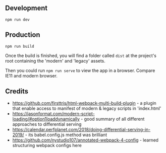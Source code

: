 ## Development

```
npm run dev
```

## Production

```
npm run build
```

Once the build is finished, you will find a folder called `dist` at the project's root containing the 'modern' and 'legacy' assets.

Then you could run `npm run serve` to view the app in a browser. Compare IE11 and modern browser.

## Credits

- https://github.com/firsttris/html-webpack-multi-build-plugin - a plugin that enable access to manifest of modern & legacy scripts in 'index.html'
- https://jasonformat.com/modern-script-loading/#option1loaddynamically - good summary of all different approaches to differential serving
- https://calendar.perfplanet.com/2018/doing-differential-serving-in-2019/ - its babel.config.js method was brilliant
- https://github.com/nystudio107/annotated-webpack-4-config - learned structuring webpack configs here

